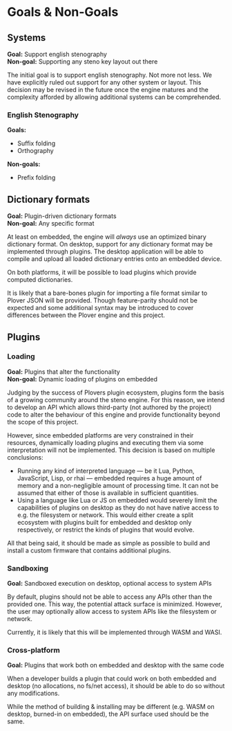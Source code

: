 # Goals & Non-Goals

## Systems

**Goal:** Support english stenography\
**Non-goal:** Supporting any steno key layout out there

The initial goal is to support english stenography. Not more not less. We have explicitly ruled out support for any other system or layout. This decision may be revised in the future once the engine matures and the complexity afforded by allowing additional systems can be comprehended.

### English Stenography

**Goals:**
- Suffix folding
- Orthography

**Non-goals:**
- Prefix folding

## Dictionary formats

**Goal:** Plugin-driven dictionary formats\
**Non-goal:** Any specific format

At least on embedded, the engine will *always* use an optimized binary dictionary format. On desktop, support for any dictionary format may be implemented through plugins. The desktop application will be able to compile and upload all loaded dictionary entries onto an embedded device.

On both platforms, it will be possible to load plugins which provide computed dictionaries.

It is likely that a bare-bones plugin for importing a file format similar to Plover JSON will be provided. Though feature-parity should not be expected and some additional syntax may be introduced to cover differences between the Plover engine and this project.

## Plugins

### Loading

**Goal:** Plugins that alter the functionality\
**Non-goal:** Dynamic loading of plugins on embedded

Judging by the success of Plovers plugin ecosystem, plugins form the basis of a growing community around the steno engine. For this reason, we intend to develop an API which allows third-party (not authored by the project) code to alter the behaviour of this engine and provide functionality beyond the scope of this project.

However, since embedded platforms are very constrained in their resources, dynamically loading plugins and executing them via some interpretation will not be implemented. This decision is based on multiple conclusions:

- Running any kind of interpreted language — be it Lua, Python, JavaScript, Lisp, or rhai — embedded requires a huge amount of memory and a non-negligible amount of processing time. It can not be assumed that either of those is available in sufficient quantities.
- Using a language like Lua or JS on embedded would severely limit the capabilities of plugins on desktop as they do not have native access to e.g. the filesystem or network. This would either create a split ecosystem with plugins built for embedded and desktop only respectively, or restrict the kinds of plugins that would evolve.

All that being said, it should be made as simple as possible to build and install a custom firmware that contains additional plugins.

### Sandboxing

**Goal:** Sandboxed execution on desktop, optional access to system APIs

By default, plugins should not be able to access any APIs other than the provided one. This way, the potential attack surface is minimized. However, the user may optionally allow access to system APIs like the filesystem or network.

Currently, it is likely that this will be implemented through WASM and WASI.


### Cross-platform

**Goal:** Plugins that work both on embedded and desktop with the same code

When a developer builds a plugin that could work on both embedded and desktop (no allocations, no fs/net access), it should be able to do so without any modifications.

While the method of building & installing may be different (e.g. WASM on desktop, burned-in on embedded), the API surface used should be the same.
